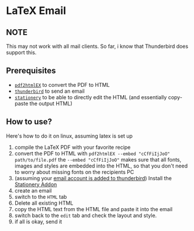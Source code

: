 # LaTeX Email 
## NOTE
This may not work with all mail clients. So far, i know that Thunderbird does support this.

## Prerequisites

- [`pdf2htmlEX`](https://github.com/pdf2htmlEX/pdf2htmlEX) to convert the PDF to HTML
- [`thunderbird`](https://www.thunderbird.net/en-US/) to send an email 
- [`stationery`](https://addons.thunderbird.net/en-US/thunderbird/addon/stationery/) to be able to directly edit the HTML (and essentially copy-paste the output HTML)

## How to use?
Here's how to do it on linux, assuming latex is set up
1. compile the LaTeX PDF with your favorite recipe
2. convert the PDF to HTML with `pdf2htmlEX --embed "cCfFiIjJoO" path/to/file.pdf` the `--embed "cCfFiIjJoO"` makes sure that all fonts, images and styles are embedded into the HTML, so that you don't need to worry about missing fonts on the recipients PC
3. (assuming your [email account is added to thunderbird](https://www.lclark.edu/live/files/3166)) Install the [Stationery Addon](https://support.mozilla.org/en-US/kb/installing-addon-thunderbird)
4. create an email
5. switch to the `HTML` tab
6. Delete all existing HTML
7. copy the HTML text from the HTML file and paste it into the email
8. switch back to the `edit` tab and check the layout and style.
9. if all is okay, send it
